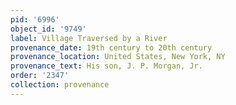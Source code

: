 ```yaml
---
pid: '6996'
object_id: '9749'
label: Village Traversed by a River
provenance_date: 19th century to 20th century
provenance_location: United States, New York, NY
provenance_text: His son, J. P. Morgan, Jr.
order: '2347'
collection: provenance
---
```

